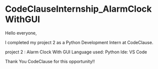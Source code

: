 # CodeClauseInternship_AlarmClockWithGUI

Hello everyone,

I completed my project 2 as a Python Development Intern at CodeClause.

project 2 : Alarm Clock With GUI
Language used: Python 
Ide: VS Code

Thank You CodeClause for this opportunity!!
